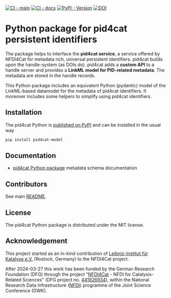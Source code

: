 [![CI - main](https://github.com/nfdi4cat/pid4cat-model/actions/workflows/main.yaml/badge.svg)](https://github.com/nfdi4cat/pid4cat-model/actions/workflows/main.yaml)
[![CI - docs](https://github.com/nfdi4cat/pid4cat-model/actions/workflows/deploy-docs.yaml/badge.svg?branch=main)](https://github.com/nfdi4cat/pid4cat-model/actions/workflows/deploy-docs.yaml)
[![PyPI - Version](https://img.shields.io/pypi/v/pid4cat-model)](https://pypi.org/project/pid4cat-model)
[![DOI](https://zenodo.org/badge/598213054.svg)](https://zenodo.org/badge/latestdoi/598213054)

# Python package for pid4cat persistent identifiers

The package helps to interface the **pid4cat service**, a service offered by NFDI4Cat for metadata rich, universal persistent identifiers.
pid4cat builds upon the handle-system (as DOIs do). pid4cat adds a **custom API** to a handle server and provides a **LinkML model for  PID-related metadata**.
The metadata are stored in the handle records.

This Python package includes an equivalent Python (pydantic) model of the LinkML-based datamodel for the metadata of pid4cat identifiers.
It moreover includes some helpers to simplify using pid4cat identifiers.

## Installation

The pid4cat Python is [published on PyPI](https://pypi.org/project/pid4cat) and can be installed in the usual  way

```bash
pip install pid4cat-model
```

## Documentation

- [pid4cat Python package](https://nfdi4cat.github.io/pid4cat-model/latest/tools/) metadata schema documentation

## Contributors

See main [README](https://github.com/nfdi4cat/pid4cat-model/blob/main/README.md).

## License

The pid4cat Python package is distributed under the MIT license.

## Acknowledgement

This project started as an in-kind contribution of [Leibniz-Institut für Katalyse e.V.](https://www.catalysis.de) (Rostock, Germany) to the NFDI4Cat project.

After 2024-03-27 this work has been funded by the German Research Foundation (DFG) through the project "[NFDI4Cat](https://www.nfdi4cat.org) - NFDI for Catalysis-Related Sciences" (DFG project no. [441926934](https://gepris.dfg.de/gepris/projekt/441926934)), within the National Research Data Infrastructure ([NFDI](https://www.nfdi.de)) programme of the Joint Science Conference (GWK).
